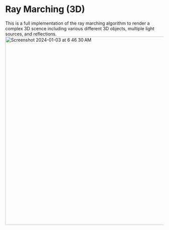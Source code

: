 # Ray Marching (3D)
This is a full implementation of the ray marching algorithm to render a complex 3D scence including various different 3D objects, multiple light sources, and reflections.
<img width="599" alt="Screenshot 2024-01-03 at 6 46 30 AM" src="https://github.com/caseyhild/3D-Scenes-Games/assets/44584719/d5dc425d-cc95-4696-a209-0e0f93c7d3c8">
